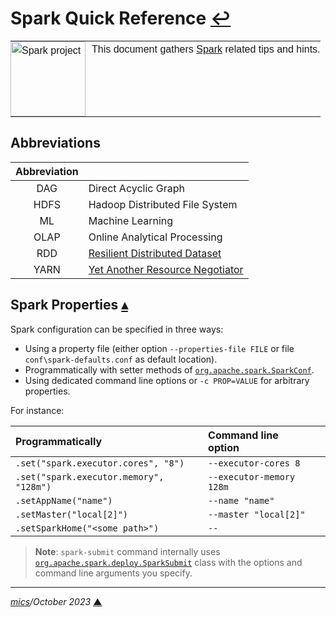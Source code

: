 # <span id="top">Spark Quick Reference</span> <span style="size:30%;"><a href="README.md">↩</a></span>

<table style="font-family:Helvetica,Arial;line-height:1.6;">
  <tr>
  <td style="border:0;padding:0 10px 0 0;min-width:120px;"><a href="https://spark.apache.org/"><img src="https://spark.apache.org/images/spark-logo-trademark.png" width="120" alt="Spark project"/></a></td>
  <td style="border:0;padding:0;vertical-align:text-top;">This document gathers <a href="https://spark.apache.org/" rel="external">Spark</a> related tips and hints.
  </td>
  </tr>
</table>

## <span id="abbreviations">Abbreviations</span>

| Abbreviation |                                |
|:------------:|:-------------------------------|
| DAG          | Direct Acyclic Graph           |
| HDFS         | Hadoop Distributed File System |
| ML           | Machine Learning               |
| OLAP         | Online Analytical Processing   |
| RDD          | [Resilient Distributed Dataset][databricks_rdd] |
| YARN         | [Yet Another Resource Negotiator][techtarget_yarn] |

## <span id="properties">Spark Properties</span> [**&#x25B4;**](#top)

Spark configuration can be specified in three ways:
- Using a property file (either option `--properties-file FILE` or file `conf\spark-defaults.conf` as default location).
- Programmatically with setter methods of [`org.apache.spark.SparkConf`](https://spark.apache.org/docs/latest/api/java/org/apache/spark/SparkConf.html).
- Using dedicated command line options or `-c PROP=VALUE` for arbitrary properties.

For instance:

| Programmatically                        | Command line option      |   |
|:----------------------------------------|:-------------------------|:--|
| `.set("spark.executor.cores", "8")`     | `--executor-cores 8`     |   |
| `.set("spark.executor.memory", "128m")` | `--executor-memory 128m` |   |
| `.setAppName("name")`                   | `--name "name"`          |   |
| `.setMaster("local[2]")`                | `--master "local[2]"`    |   |
| `.setSparkHome("<some path>")`          | `--` | |

<!-- https://sparkbyexamples.com/spark/spark-submit-command/ -->
> **Note**: `spark-submit` command internally uses [`org.apache.spark.deploy.SparkSubmit`](https://github.com/apache/spark/blob/master/core/src/main/scala/org/apache/spark/deploy/SparkSubmit.scala) class with the options and command line arguments you specify.

---

*[mics](https://lampwww.epfl.ch/~michelou/)/October 2023* [**&#9650;**](#top)
<span id="bottom">&nbsp;</span>

<!-- link refs -->

[blog_meakins]: https://pivotalbi.com/build-your-own-winutils-for-spark/
[databricks_rdd]: https://databricks.com/glossary/what-is-rdd
[techtarget_yarn]: https://www.techtarget.com/searchdatamanagement/definition/Apache-Hadoop-YARN-Yet-Another-Resource-Negotiator
